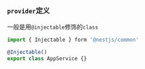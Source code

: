 ### `provider`定义
一般是用`@injectable`修饰的`class`

```ts
import { Injectable } form '@nestjs/common'

@Injectable()
export class AppService {}
```